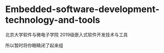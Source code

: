 # Embedded-software-development-technology-and-tools
北京大学软件与微电子学院 2019级嵌入式软件开发技术与工具 

所以暂时将你眼睛闭了起来组
